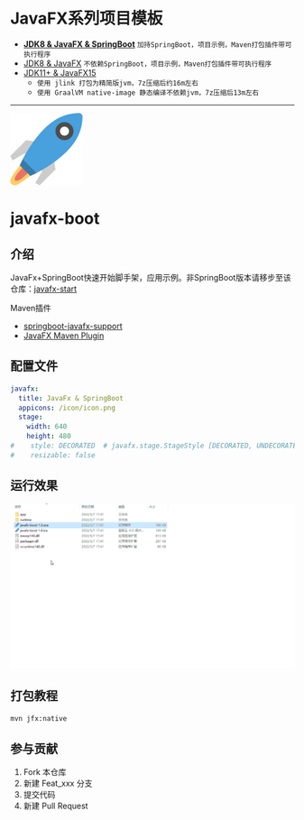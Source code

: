 # JavaFX系列项目模板
- **[JDK8 & JavaFX & SpringBoot](https://gitee.com/westinyang/javafx-boot)** `加持SpringBoot，项目示例，Maven打包插件带可执行程序`
- [JDK8 & JavaFX](https://gitee.com/westinyang/javafx-start) `不依赖SpringBoot，项目示例，Maven打包插件带可执行程序`
- [JDK11+ & JavaFX15](https://gitee.com/westinyang/javafx-jdk11-start)  
    - `使用 jlink 打包为精简版jvm，7z压缩后约16m左右`
    - `使用 GraalVM native-image 静态编译不依赖jvm，7z压缩后13m左右`

---

![LOGO](./src/main/resources/icon/icon.png)

# javafx-boot


## 介绍
JavaFx+SpringBoot快速开始脚手架，应用示例。非SpringBoot版本请移步至该仓库：[javafx-start](https://gitee.com/westinyang/javafx-start)


Maven插件
- [springboot-javafx-support](https://github.com/roskenet/springboot-javafx-support)
- [JavaFX Maven Plugin](https://github.com/javafx-maven-plugin/javafx-maven-plugin)

## 配置文件
```yaml
javafx:
  title: JavaFx & SpringBoot
  appicons: /icon/icon.png
  stage:
    width: 640
    height: 480
#    style: DECORATED  # javafx.stage.StageStyle [DECORATED, UNDECORATED, TRANSPARENT, UTILITY, UNIFIED]
#    resizable: false
```

## 运行效果

![截图](./screenshot/03.gif)

## 打包教程

`mvn jfx:native`

## 参与贡献

1. Fork 本仓库
2. 新建 Feat_xxx 分支
3. 提交代码
4. 新建 Pull Request
